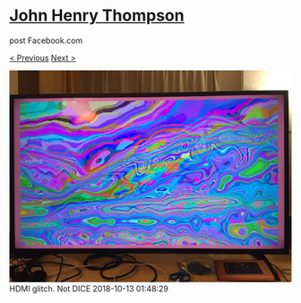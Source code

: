 # [John Henry Thompson](../README.md)
post Facebook.com

[< Previous](2018-10-13-5.md) [Next >](2018-10-10-1.md)

[![](../media/2018-10-13/Timeline-Photos-HDMI-glitch-Not-DICE.jpg)](../README.md)
HDMI glitch. Not DICE
2018-10-13 01:48:29
